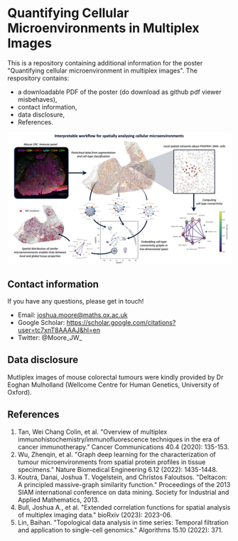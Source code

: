 # Quantifying Cellular Microenvironments in Multiplex Images
This is a repository containing additional information for the poster "Quantifying cellular microenvironment in multiplex images". The respository contains:
- a downloadable PDF of the poster (do download as github pdf viewer misbehaves),
- contact information,
- data disclosure,
- References.

![image info](quant_overview.png)

  

## Contact information
If you have any questions, please get in touch!
* Email: joshua.moore@maths.ox.ac.uk
* Google Scholar: https://scholar.google.com/citations?user=tc7xnT8AAAAJ&hl=en
* Twitter: @Moore_JW_

## Data disclosure
Mutliplex images of mouse colorectal tumours were kindly provided by Dr Eoghan Mulholland (Wellcome Centre for Human Genetics, University of Oxford). 

## References
1. Tan, Wei Chang Colin, et al. "Overview of multiplex immunohistochemistry/immunofluorescence techniques in the era of cancer immunotherapy." Cancer Communications 40.4 (2020): 135-153.
2. Wu, Zhenqin, et al. "Graph deep learning for the characterization of tumour microenvironments from spatial protein profiles in tissue specimens." Nature Biomedical Engineering 6.12 (2022): 1435-1448.
3. Koutra, Danai, Joshua T. Vogelstein, and Christos Faloutsos. "Deltacon: A principled massive-graph similarity function." Proceedings of the 2013 SIAM international conference on data mining. Society for Industrial and Applied Mathematics, 2013.
4. Bull, Joshua A., et al. "Extended correlation functions for spatial analysis of multiplex imaging data." bioRxiv (2023): 2023-06.
5. Lin, Baihan. "Topological data analysis in time series: Temporal filtration and application to single-cell genomics." Algorithms 15.10 (2022): 371.

